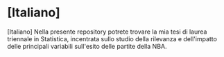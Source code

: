 # [Italiano]
[Italiano] Nella presente repository potrete trovare la mia tesi di laurea triennale in Statistica, incentrata sullo studio della rilevanza e dell'impatto delle principali variabili sull'esito delle partite della NBA. 
